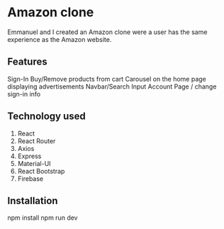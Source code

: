 # Amazon clone

Emmanuel and I created an Amazon clone were a user has the same experience as the Amazon website.  

## Features

Sign-In
Buy/Remove products from cart
Carousel on the home page displaying advertisements
Navbar/Search Input
Account Page / change sign-in info

## Technology used

1. React
2. React Router
3. Axios
4. Express
5. Material-UI
6. React Bootstrap
7. Firebase

## Installation

npm install
npm run dev
